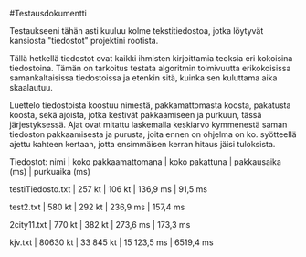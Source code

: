 #Testausdokumentti

Testaukseeni tähän asti kuuluu kolme tekstitiedostoa, jotka löytyvät kansiosta 
"tiedostot" projektini rootista. 

Tällä hetkellä tiedostot ovat kaikki ihmisten kirjoittamia teoksia eri kokoisina
tiedostoina. Tämän on tarkoitus testata algoritmin toimivuutta erikokoisissa 
samankaltaisissa tiedostoissa ja etenkin sitä, kuinka sen kuluttama aika 
skaalautuu.

Luettelo tiedostoista koostuu nimestä, pakkamattomasta koosta, pakatusta 
koosta, sekä ajoista, jotka kestivät pakkaamiseen ja purkuun, tässä 
järjestyksessä. Ajat ovat mitattu laskemalla keskiarvo kymmenestä saman 
tiedoston pakkaamisesta ja purusta, joita ennen on ohjelma on ko. syötteellä
ajettu kahteen kertaan, jotta ensimmäisen kerran hitaus jäisi tuloksista.

Tiedostot:
nimi | koko pakkaamattomana | koko pakattuna | pakkausaika (ms) | purkuaika (ms)
 
testiTiedosto.txt | 257 kt | 106 kt | 136,9 ms | 91,5 ms

test2.txt | 580 kt | 292 kt | 236,9 ms | 157,4 ms

2city11.txt | 770 kt | 382 kt | 273,6 ms | 173,3 ms

kjv.txt | 80630 kt | 33 845 kt | 15 123,5 ms | 6519,4 ms

